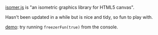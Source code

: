 [isomer.js](http://jdan.github.io/isomer/) is "an isometric graphics library for HTML5 canvas".

Hasn't been updated in a while but is nice and tidy, so fun to play with.

[demo](https://isomerjs-freezer-map.glitch.me/): try running `freezerFun(true)` from the console.